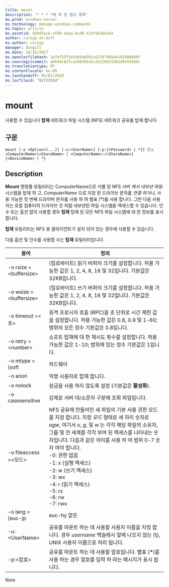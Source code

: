```yaml
---
title: mount
description: '* * * *에 대 한 참조 항목'
ms.prod: windows-server
ms.technology: manage-windows-commands
ms.topic: article
ms.assetid: dd9d7ecb-ef00-4aaa-bcd0-423fa636e34a
author: coreyp-at-msft
ms.author: coreyp
manager: dongill
ms.date: 10/16/2017
ms.openlocfilehash: 2e7ef55f5e5b66a0501c62767968a4192880040f
ms.sourcegitcommit: ab64dc83fca28039416c26226815502d0193500c
ms.translationtype: MT
ms.contentlocale: ko-KR
ms.lasthandoff: 05/01/2020
ms.locfileid: "82723934"
---
```

# <a name="mount"></a>mount



사용할 수 있습니다 **탑재** 네트워크 파일 시스템 (NFS) 네트워크 공유를 탑재 합니다.

## <a name="syntax"></a>구문

```
mount [-o <Option>[...]] [-u:<UserName>] [-p:{<Password> | *}] {\\<ComputerName>\<ShareName> | <ComputerName>:/<ShareName>} {<DeviceName> | *}
```

## <a name="description"></a>Description

**Mount** 명령줄 유틸리티는 ComputerName으로 식별 된 NFS 서버 *에서 내보낸 파일* 시스템을 탑재 하 고, *ComputerName* 으로 지정 된 드라이브 문자를 *연결 하거나,* 사용 가능한 첫 번째 드라이버 문자를 사용 하 여 별표 (**&#42;**)를 사용 합니다. 그런 다음 사용자는 로컬 컴퓨터의 드라이브 것 처럼 내보낸된 파일 시스템을 액세스할 수 있습니다. 인수 또는 옵션 없이 사용할 경우 **탑재** 탑재 된 모든 NFS 파일 시스템에 대 한 정보를 표시 합니다.

**탑재** 유틸리티는 NFS 용 클라이언트가 설치 되어 있는 경우에 사용할 수 있습니다.

다음 옵션 및 인수를 사용할 수는 **탑재** 유틸리티입니다.


|          용어          |                                                                                                                                                                                                                                                정의                                                                                                                                                                                                                                                |
|------------------------|----------------------------------------------------------------------------------------------------------------------------------------------------------------------------------------------------------------------------------------------------------------------------------------------------------------------------------------------------------------------------------------------------------------------------------------------------------------------------------------------------------|
| -o rsize =\<buffersize> |                                                                                                                                                                                            (킬로바이트) 읽기 버퍼의 크기를 설정합니다. 허용 가능한 값은 1, 2, 4, 8, 16 및 32입니다. 기본값은 32KB입니다.                                                                                                                                                                                            |
| -o wsize =\<buffersize> |                                                                                                                                                                                           (킬로바이트) 쓰기 버퍼의 크기를 설정합니다. 허용 가능한 값은 1, 2, 4, 8, 16 및 32입니다. 기본값은 32KB입니다.                                                                                                                                                                                            |
| -o timeout =\<초>  |                                                                                                                                                                       원격 프로시저 호출 (RPC)을 초 단위로 시간 제한 값을 설정합니다. 허용 가능한 값은 0.8, 0.9 및 1-60; 범위의 모든 정수 기본값은 0.8입니다.                                                                                                                                                                       |
|   -o retry =\<number>   |                                                                                                                                                                                             소프트 탑재에 대 한 재시도 횟수를 설정합니다. 허용 가능한 값은 1-10; 범위에 있는 정수 기본값은 1입니다.                                                                                                                                                                                             |
|     -o mtype = {soft     |                                                                                                                                                                                                                                                  하드웨어                                                                                                                                                                                                                                                   |
|        -o anon         |                                                                                                                                                                                                                                       익명 사용자로 탑재 합니다.                                                                                                                                                                                                                                       |
|       -o nolock        |                                                                                                                                                                                                                                잠금을 사용 하지 않도록 설정 (기본값은 **활성화**).                                                                                                                                                                                                                                |
|    -o casesensitive    |                                                                                                                                                                                                                         강제로 서버 대/소문자 구분에 조회 파일입니다.                                                                                                                                                                                                                          |
| -o fileaccess =\<모드>  | NFS 공유에 만들어진 새 파일의 기본 사용 권한 모드를 지정 합니다. 지정 *모드* 형태로 세 자리 숫자로 *ogw*, 여기서 *o*, *g*, 및 *w* 는 각각 해당 파일의 소유자, 그룹 및 전 세계를 각각 부여 된 액세스를 나타내는 숫자입니다. 다음과 같은 의미를 사용 하 여 범위 0-7 숫자 여야 합니다.</br>-0: 권한 없음</br>-1: x (실행 액세스)</br>-2: w (쓰기 액세스)</br>-3: wx</br>-4: r (읽기 액세스)</br>-5: rx</br>-6: rw</br>-7: rwx |
|    -o lang = {euc-jp     |                                                                                                                                                                                                                                                  euc-hy 얕은                                                                                                                                                                                                                                                  |
|     -u:\<UserName>     |                                                                                                                                                                             공유를 마운트 하는 데 사용할 사용자 이름을 지정 합니다. 경우 *username* 백슬래시 앞에 나오지 않는 (**\\**), UNIX 사용자 이름으로 처리 됩니다.                                                                                                                                                                             |
|     -p:\<암호>     |                                                                                                                                                                                          공유를 마운트 하는 데 사용할 암호입니다. 별표 (**&#42;**)를 사용 하는 경우 암호를 입력 하 라는 메시지가 표시 됩니다.                                                                                                                                                                                          |

> [!NOTE]
